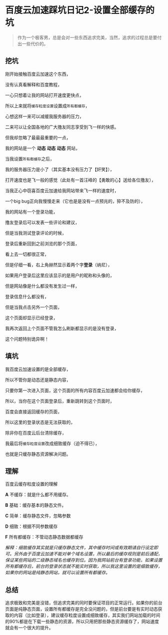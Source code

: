 # 百度云加速踩坑日记2-设置全部缓存的坑
> 作为一个极客男，总是会对一些东西追求完美，当然，追求的过程总是要付出一些代价的。
## 挖坑
刚开始接触百度云加速这个东西，

没有认真看解释和百度教程，

一心只想着让我的网站打开速度更快点，

所以上来就将``缓存粒度设置``设置成``所有都缓存``，

心想这样一来可以减缓我服务器的压力，

二来可以让全国各地的广大撸友同志享受到飞一样的快感。

但我却忽略了最最最重要的一点，

我的网站是一个 **动态** **动态** **动态** 网站，

当我设置``所有都缓存``之后，

我的服务器压力是小了（其实基本没有压力了【奸笑】），

打开速度也是飞一般的感觉（此处有一首汪峰的【勇敢的心】送给各位撸友），

当我正心中窃喜百度云加速给我网站带来飞一样的速度时，

一个big bug正向我慢慢走来（它也是是没有一点预兆的，猝不及防的），

我的网站有一个登录功能，

撸友登录后可以发表一些评论和建议，

但是当我测试登录评论的时候，

登录后重新回到之前浏览的那个页面，

看上去一切都很正常，

但是仔细一看，右上角赫然显示着两个字**登录**（纳尼），

如果用户登录后这里应该显示的是用户的昵称和头像的，

但是网站像是什么都没有发生过一样，

登录信息什么都没有，

但是当我点击另外一个页面，

这个页面却显示已经登录，

我再次返回上个页面不管我怎么刷新都显示的是没有登录，

这个问题特别诡异啊！
## 填坑
我百度云加速设置的是全部缓存，

所以不管你是动态还是静态内容，

只要你第一次进入页面，这个页面的所有内容百度云加速都会给你缓存，

所以，当你在这个页面登录后，重新跳转到这个页面时，

百度会直接返回缓存的页面，

所以这里的登录状态是无法获取的，

除非你在百度云后台清除缓存，

我最后将``缓存粒度设置``改成细致缓存（迫不得已），

也就是只缓存静态资源解决问题。

## 理解
百度云缓存粒度设置的理解

**A** 不缓存：就是什么都不用缓存。

**B** 基础：缓存基本的静态文件。

**C** 简单：缓存静态文件，忽略参数

**D** 细致：根据不同参数缓存

**F** 所有都缓存：不管动态静态数据都缓存
                       
*解释：细致缓存其实就是只缓存静态文件，其中缓存时间或有效期请自行设定即可。另外由于百度云加速不能对单个域名设置，所以最后的缓存规则是前后通配，保证某些网站的二级静态域名也缓存到位。因为我网站前台有登录功能，如果设置所有都缓存后，前台的登录状态就不能实时获取，所以我这里设置的是细致缓存，如果你的网站是纯静态网站，就可以设置所有都缓存。*

## 总结

追求极致和完美是没错，但追求完美的同时要保证项目的正常运行。如果你的前台页面是纯静态页面，设置所有都缓存是完全没问题的，但是前台要是有实时动态获取的内容（比如登录），建议缓存粒度设置成细致缓存，其实我们网站加载的时间的90%都是在下载一些静态的资源，所以只用把那些静态资源缓存了，网站速度就会有一个很大的提升。
